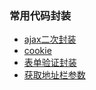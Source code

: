 ### 常用代码封装
- [ajax二次封装](./Marklist/list-1)
- [cookie](./Marklist/list-2)
- [表单验证封装](./Marklist/list-4)
- [获取地址栏参数](./Marklist/list-3)
